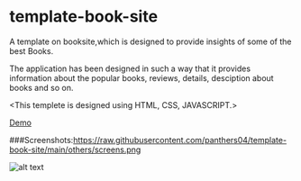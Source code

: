 # template-book-site

A template on booksite,which is designed to provide 
insights of some of the best Books.

The application has been designed in such a way that it provides
information about the popular books, reviews, details, desciption 
about books and so on.
 
 <This templete is designed using HTML, CSS, JAVASCRIPT.>
 <Fully Responsive using CSS>
 <Interactive Forms and Post request using JAVASCRIPT>
 <Subscribers email list is updated automatically in a linked Google Sheet>
   
 [Demo](https://panthers04.github.io/template-book-site/)
   
 ###Screenshots:https://raw.githubusercontent.com/panthers04/template-book-site/main/others/screens.png
 
 ![alt text](https://raw.githubusercontent.com/panthers04/template-book-site/main/others/screens.png)
 

